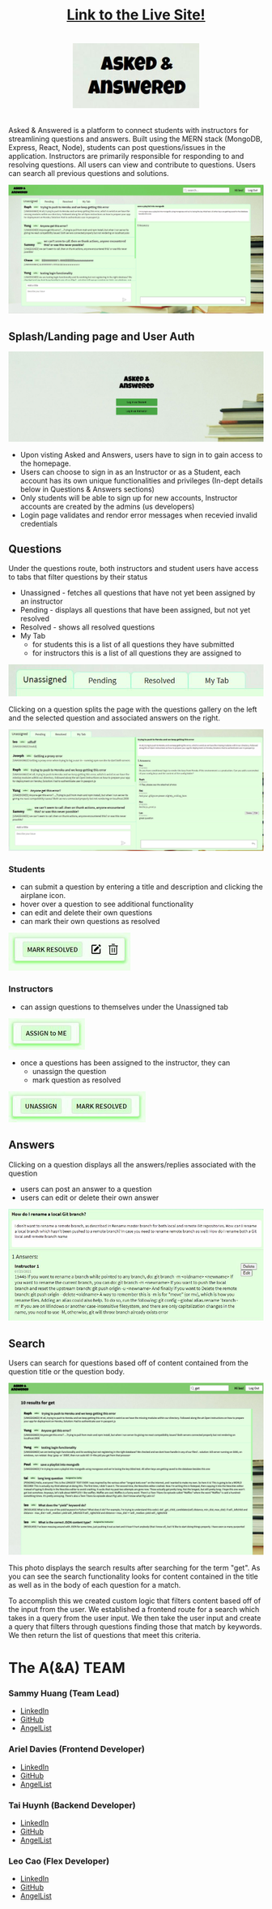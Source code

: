 # <p align="center"> [Link to the Live Site!](https://asked-and-answered.herokuapp.com) </p>

# <p align="center"><img src="assets/logo.JPG" width="250"></p>

Asked & Answered is a platform to connect students with instructors for streamlining questions and answers. Built using the MERN stack (MongoDB, Express, React, Node), students can post questions/issues in the application. Instructors are primarily responsible for responding to and resolving questions. All users can view and contribute to questions. Users can search all previous questions and solutions.

![Asked & Answered](assets/questions.JPG)


## Splash/Landing page and User Auth

<img src="./assets/splash.png">

* Upon visting Asked and Answers, users have to sign in to gain access to the homepage.
* Users can choose to sign in as an Instructor or as a Student, each account has its own unique functionalities and privileges (In-dept details below in Questions & Answers sections)
* Only students will be able to sign up for new accounts, Instructor accounts are created by the admins (us developers)
* Login page validates and rendor error messages when recevied invalid credentials


## Questions
Under the questions route, both instructors and student users have access to tabs that filter questions by their status
* Unassigned - fetches all questions that have not yet been assigned by an instructor
* Pending - displays all questions that have been assigned, but not yet resolved
* Resolved - shows all resolved questions
* My Tab
  * for students this is a list of all questions they have submitted
  * for instructors this is a list of all questions they are assigned to

![tabs](assets/tabs.JPG)

Clicking on a question splits the page with the questions gallery on the left and the selected question and associated answers on the right.

![split page](assets/split_page.JPG)

### Students
* can submit a question by entering a title and description and clicking the airplane icon.
* hover over a question to see additional functionality
* can edit and delete their own questions
* can mark their own questions as resolved

![edit delete mark resolved](assets/edit_delete.JPG)

### Instructors
* can assign questions to themselves under the Unassigned tab

![assign to me](assets/assign_to_me.JPG)

* once a questions has been assigned to the instructor, they can
  * unassign the question
  * mark question as resolved

![unassign mark resolved](assets/unassign_mark_resolved.JPG)


## Answers
Clicking on a question displays all the answers/replies associated with the question
* users can post an answer to a question
* users can edit or delete their own answer

![answers](assets/answers.JPG)


## Search

Users can search for questions based off of content contained from the question title or the question body.

<img src="./assets/searchPhoto.png" width="950">

This photo displays the search results after searching for the term "get". As you can see the search functionality looks for content contained in the title as well as in the body of each question for a match.

To accomplish this we created custom logic that filters content based off of the input from the user. We established a frontend route for a search which takes in a query from the user input. We then take the user input and create a query that filters through questions finding those that match by keywords. We then return the list of questions that meet this criteria.


# The A(&A) TEAM

### Sammy Huang (Team Lead)
* [LinkedIn](https://www.linkedin.com/in/sammy-huang)
* [GitHub](https://github.com/huangs2022672)
* [AngelList](https://angel.co/u/sammy-huang-3)

### Ariel Davies (Frontend Developer)
* [LinkedIn](https://www.linkedin.com/in/ariel-davies-84456a113)
* [GitHub](https://github.com/ariellio)
* [AngelList](https://angel.co/u/ariel-davies)

### Tai Huynh (Backend Developer)
* [LinkedIn](https://www.linkedin.com/in/tai-huynh-35934664)
* [GitHub](https://github.com/taihuynh812)
* [AngelList]()

### Leo Cao (Flex Developer)
* [LinkedIn](https://www.linkedin.com/in/leocho1989)
* [GitHub](https://github.com/leocho1989)
* [AngelList](https://angel.co/u/leo-cao-1)
